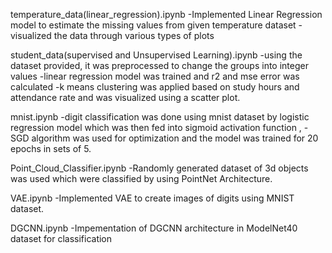 
temperature_data(linear_regression).ipynb
-Implemented Linear Regression model to estimate the missing values from given temperature dataset
-visualized the data through various types of plots



student_data(supervised and Unsupervised Learning).ipynb
-using the dataset provided, it was preprocessed to change the groups into integer values
-linear regression model was trained and r2 and mse error was calculated
-k means clustering was applied based on study hours and attendance rate and was visualized using a scatter plot.


mnist.ipynb
-digit classification was done using mnist dataset by logistic regression model which was then fed into sigmoid activation function ,
-SGD algorithm was used for optimization and the model was trained for 20 epochs in sets of 5.

Point_Cloud_Classifier.ipynb
-Randomly generated dataset of 3d objects was used which were classified by using PointNet Architecture.

VAE.ipynb
-Implemented VAE to create images of digits using MNIST dataset.

DGCNN.ipynb
-Impementation of DGCNN architecture in ModelNet40 dataset for classification
